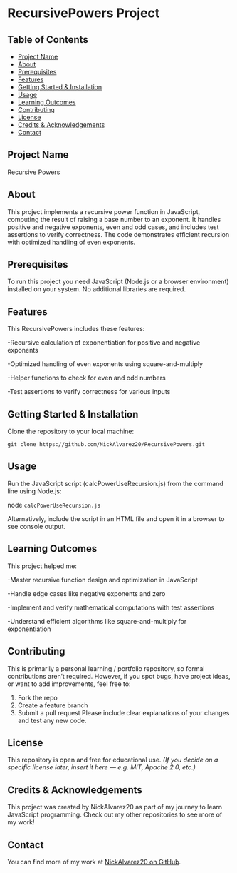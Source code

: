 # RecursivePowers Project
## Table of Contents
- [Project Name](#project-name)
- [About](#about)
- [Prerequisites](#prerequisites)
- [Features](#features)
- [Getting Started & Installation](#getting-started--installation)
- [Usage](#usage)
- [Learning Outcomes](#learning-outcomes)
- [Contributing](#contributing)
- [License](#license)
- [Credits & Acknowledgements](#credits--acknowledgements)
- [Contact](#contact)
## Project Name
Recursive Powers
## About
This project implements a recursive power function in JavaScript, computing the result of raising a base number to an exponent. It handles positive and negative exponents, even and odd cases, and includes test assertions to verify correctness. The code demonstrates efficient recursion with optimized handling of even exponents.
## Prerequisites
To run this project you need JavaScript (Node.js or a browser environment) installed on your system. No additional libraries are required.
## Features
This RecursivePowers includes these features:

-Recursive calculation of exponentiation for positive and negative exponents

-Optimized handling of even exponents using square-and-multiply

-Helper functions to check for even and odd numbers

-Test assertions to verify correctness for various inputs

## Getting Started & Installation
Clone the repository to your local machine: 

`git clone https://github.com/NickAlvarez20/RecursivePowers.git`
## Usage
Run the JavaScript script (calcPowerUseRecursion.js) from the command line using Node.js: 

node `calcPowerUseRecursion.js`

Alternatively, include the script in an HTML file and open it in a browser to see console output.

## Learning Outcomes
This project helped me:

-Master recursive function design and optimization in JavaScript

-Handle edge cases like negative exponents and zero

-Implement and verify mathematical computations with test assertions

-Understand efficient algorithms like square-and-multiply for exponentiation

## Contributing
This is primarily a personal learning / portfolio repository, so formal contributions aren’t required. However, if you spot bugs, have project ideas, or want to add improvements, feel free to:
1. Fork the repo
2. Create a feature branch
3. Submit a pull request Please include clear explanations of your changes and test any new code.
## License
This repository is open and free for educational use.
*(If you decide on a specific license later, insert it here — e.g. MIT, Apache 2.0, etc.)*
## Credits & Acknowledgements
This project was created by NickAlvarez20 as part of my journey to learn JavaScript programming. Check out my other repositories to see more of my work!
## Contact
You can find more of my work at [NickAlvarez20 on GitHub](https://github.com/NickAlvarez20).
